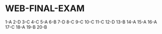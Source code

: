 
# WEB-FINAL-EXAM
1-A
2-D
3-C
4-C
5-A
6-B
7-D
8-C
9-C
10-C
11-C
12-D
13-B
14-A
15-A
16-A
17-C
18-A
19-B
20-B
